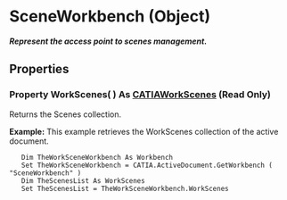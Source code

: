 # SceneWorkbench (Object)

**_Represent the access point to scenes management._**

## Properties

### Property **WorkScenes**( ) As [CATIAWorkScenes](../OSMInterfaces/interface_Scenes_8092.md) (Read Only)

Returns the Scenes collection.

**Example:**      This example retrieves the WorkScenes collection of the active document.

```VBScript
   Dim TheWorkSceneWorkbench As Workbench
   Set TheWorkSceneWorkbench = CATIA.ActiveDocument.GetWorkbench ( "SceneWorkbench" )
   Dim TheScenesList As WorkScenes
   Set TheScenesList = TheWorkSceneWorkbench.WorkScenes

```